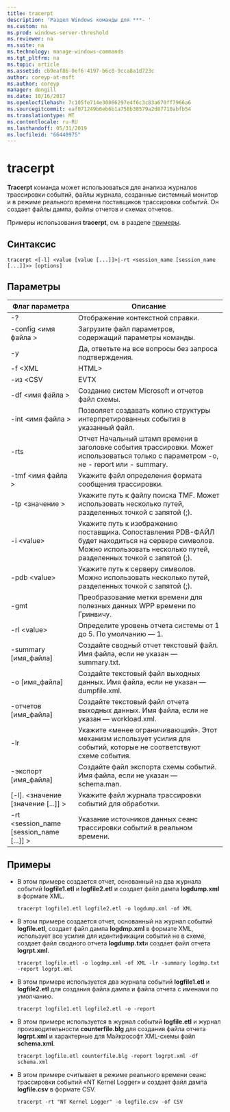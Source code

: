 ```yaml
---
title: tracerpt
description: 'Раздел Windows команды для ***- '
ms.custom: na
ms.prod: windows-server-threshold
ms.reviewer: na
ms.suite: na
ms.technology: manage-windows-commands
ms.tgt_pltfrm: na
ms.topic: article
ms.assetid: cb9eaf86-0ef6-4197-b6c8-9cca8a1d723c
author: coreyp-at-msft
ms.author: coreyp
manager: dongill
ms.date: 10/16/2017
ms.openlocfilehash: 7c105fe714e30866297e4f6c3c83a670ff7966a6
ms.sourcegitcommit: eaf071249b6eb6b1a758b38579a2d87710abfb54
ms.translationtype: MT
ms.contentlocale: ru-RU
ms.lasthandoff: 05/31/2019
ms.locfileid: "66440975"
---
```

# <a name="tracerpt"></a>tracerpt



**Tracerpt** команда может использоваться для анализа журналов трассировки событий, файлы журнала, созданные системный монитор и в режиме реального времени поставщиков трассировки событий. Он создает файлы дампа, файлы отчетов и схемах отчетов.

Примеры использования **tracerpt**, см. в разделе [примеры](#BKMK_EXAMPLES).

## <a name="syntax"></a>Синтаксис

```
tracerpt <[-l] <value [value [...]]>|-rt <session_name [session_name [...]]>> [options]
```

## <a name="options"></a>Параметры

|              Флаг параметра               |                                                                    Описание                                                                    |
|----------------------------------------|---------------------------------------------------------------------------------------------------------------------------------------------------|
|                   -?                   |                                                         Отображение контекстной справки.                                                          |
|          -config \<имя файла >           |                                                 Загрузите файл параметров, содержащий параметры команды.                                                  |
|                   -y                   |                                                  Да, ответьте на все вопросы без запроса подтверждения.                                                   |
|                -f \<XML                |                                                                       HTML>                                                                       |
|               -из \<CSV                |                                                                       EVTX                                                                        |
|            -df \<имя файла >             |                                            Создание систем Microsoft и отчетов файл схемы.                                            |
|            -int \<имя файла >            |                                            Позволяет создавать копию структуры интерпретированных события в указанный файл.                                            |
|                  -rts                  |                        Отчет Начальный штамп времени в заголовке события трассировки. Может использоваться только с параметром -o, не - report или - summary.                         |
|            -tmf \<имя файла >            |                                                  Укажите файл определения формата сообщения трассировки.                                                  |
|              -tp \<значение >              |                            Укажите путь к файлу поиска TMF. Может использовать несколько путей, разделенных точкой с запятой (;).                            |
|              -i \<value>               | Укажите путь к изображению поставщика. Сопоставления PDB-ФАЙЛ будет находиться на сервере символов. Можно использовать несколько путей, разделенных точкой с запятой (;). |
|             -pdb \<value>              |                             Укажите путь к серверу символов. Можно использовать несколько путей, разделенных точкой с запятой (;).                             |
|                  -gmt                  |                                              Преобразование метки времени для полезных данных WPP времени по Гринвичу.                                               |
|              -rl \<value>              |                                               Определите уровень отчета системы от 1 до 5. По умолчанию — 1.                                               |
|          -summary [имя_файла]           |                                  Создайте сводный отчет текстовый файл. Имя файла, если не указан — summary.txt.                                   |
|             -o [имя_файла]              |                                      Создайте текстовый файл выходных данных. Имя файла, если не указан — dumpfile.xml.                                      |
|           -отчетов [имя_файла]           |                                  Создайте текстовый файл отчета выходных данных. Имя файла, если не указан — workload.xml.                                   |
|                  -lr                   |                        Укажите «менее ограничивающий». Этот механизм использует усилия для событий, которые не соответствуют схеме события.                         |
|           -экспорт [имя_файла]           |                                  Создайте файл экспорта схемы событий. Имя файла, если не указан — schema.man.                                   |
|       [-l]. \<значение [значение [...]] >        |                                                   Укажите файл журнала трассировки событий для обработки.                                                    |
| -rt \<session_name [session_name [...]] > |                                                Указание источников данных сеанс трассировки событий в реальном времени.                                                |

## <a name="BKMK_EXAMPLES"></a>Примеры

- В этом примере создается отчет, основанный на два журнала событий **logfile1.etl** и **logfile2.etl** и создает файл дампа **logdump.xml** в формате XML.  
  ```
  tracerpt logfile1.etl logfile2.etl -o logdump.xml -of XML
  ```  
- В этом примере создается отчет, основанный на журнал событий **logfile.etl**, создает файл дампа **logdmp.xml** в формате XML, использует все усилия для идентификации событий не в схеме, создает файл сводного отчета **logdump.txt**и создает файл отчета **logrpt.xml**.  
  ```
  tracerpt logfile.etl -o logdmp.xml -of XML -lr -summary logdmp.txt -report logrpt.xml
  ```  
- В этом примере используется два журнала событий **logfile1.etl** и **logfile2.etl** для создания файла дампа и файла отчета с именами по умолчанию.  
  ```
  tracerpt logfile1.etl logfile2.etl -o -report
  ```  
- В этом примере используется в журнал событий **logfile.etl** и журнал производительности **counterfile.blg** для создания файла отчета **logrpt.xml** и характерные для Майкрософт XML-схемы файл **schema.xml**.  
  ```
  tracerpt logfile.etl counterfile.blg -report logrpt.xml -df schema.xml
  ```  
- В этом примере считывает в режиме реального времени сеанс трассировки событий «NT Kernel Logger» и создает файл дампа **logfile.csv** в формате CSV.  
  ```
  tracerpt -rt "NT Kernel Logger" -o logfile.csv -of CSV
  ```